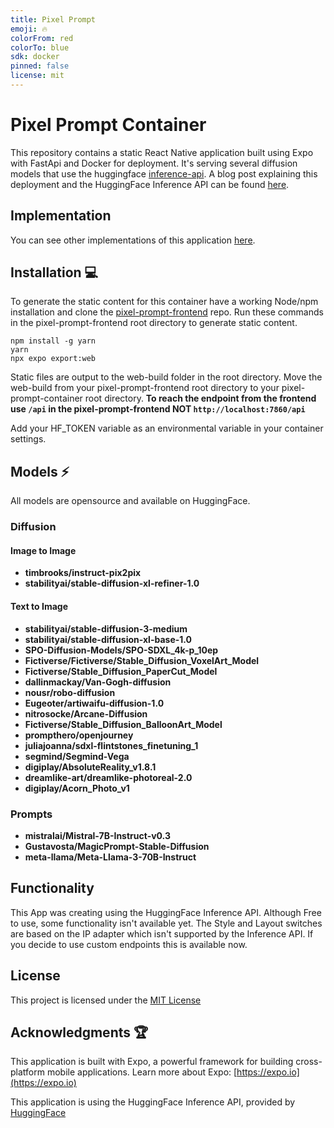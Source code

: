 ```yaml
---
title: Pixel Prompt
emoji: 🔥
colorFrom: red
colorTo: blue
sdk: docker
pinned: false
license: mit
---
```

# Pixel Prompt Container 

This repository contains a static React Native application built using Expo with FastApi and Docker for deployment.   It's serving several diffusion models that use the huggingface [inference-api](https://huggingface.co/docs/api-inference/index). A blog post explaining this deployment and the HuggingFace Inference API can be found [here](https://medium.com/@HatmanStack/cloud-bound-hugging-face-spaces-1101c569690d).

## Implementation 

You can see other implementations of this application [here](https://github.com/hatmanstack/pixel-prompt).

## Installation   💻

To generate the static content for this container have a working Node/npm installation and clone the [pixel-prompt-frontend](https://github.com/HatmanStack/pixel-prompt-frontend) repo.  Run these commands in the pixel-prompt-frontend root directory to generate static content.

```shell
npm install -g yarn
yarn
npx expo export:web
```

Static files are output to the web-build folder in the root directory. Move the web-build from your pixel-prompt-frontend root directory to your pixel-prompt-container root directory. **To reach the endpoint from the frontend use `/api` in the pixel-prompt-frontend NOT `http://localhost:7860/api`** 

Add your HF_TOKEN variable as an environmental variable in your container settings.

## Models   ⚡

All models are opensource and available on HuggingFace.

### Diffusion

#### Image to Image

- **timbrooks/instruct-pix2pix**
- **stabilityai/stable-diffusion-xl-refiner-1.0**
       
#### Text to Image

- **stabilityai/stable-diffusion-3-medium**
- **stabilityai/stable-diffusion-xl-base-1.0**
- **SPO-Diffusion-Models/SPO-SDXL_4k-p_10ep**
- **Fictiverse/Fictiverse/Stable_Diffusion_VoxelArt_Model**
- **Fictiverse/Stable_Diffusion_PaperCut_Model**
- **dallinmackay/Van-Gogh-diffusion**
- **nousr/robo-diffusion**
- **Eugeoter/artiwaifu-diffusion-1.0**
- **nitrosocke/Arcane-Diffusion**
- **Fictiverse/Stable_Diffusion_BalloonArt_Model**
- **prompthero/openjourney**
- **juliajoanna/sdxl-flintstones_finetuning_1**
- **segmind/Segmind-Vega**
- **digiplay/AbsoluteReality_v1.8.1**
- **dreamlike-art/dreamlike-photoreal-2.0**
- **digiplay/Acorn_Photo_v1**

### Prompts

- **mistralai/Mistral-7B-Instruct-v0.3**
- **Gustavosta/MagicPrompt-Stable-Diffusion**
- **meta-llama/Meta-Llama-3-70B-Instruct**

## Functionality

This App was creating using the HuggingFace Inference API.  Although Free to use, some functionality isn't available yet.  The Style and Layout switches are based on the IP adapter which isn't supported by the Inference API. If you decide to use custom endpoints this is available now.

## License

This project is licensed under the [MIT License](LICENSE)

## Acknowledgments   🏆

This application is built with Expo, a powerful framework for building cross-platform mobile applications. Learn more about Expo: [https://expo.io](https://expo.io)

This application is using the HuggingFace Inference API, provided by <a href="https://huggingface.co">HuggingFace</a> 
